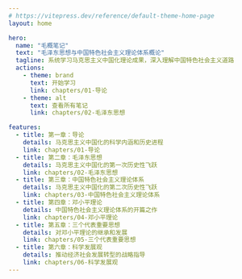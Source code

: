 ```yaml
---
# https://vitepress.dev/reference/default-theme-home-page
layout: home

hero:
  name: "毛概笔记"
  text: "毛泽东思想与中国特色社会主义理论体系概论"
  tagline: 系统学习马克思主义中国化理论成果，深入理解中国特色社会主义道路
  actions:
    - theme: brand
      text: 开始学习
      link: chapters/01-导论
    - theme: alt
      text: 查看所有笔记
      link: chapters/02-毛泽东思想

features:
  - title: 第一章：导论
    details: 马克思主义中国化的科学内涵和历史进程
    link: chapters/01-导论
  - title: 第二章：毛泽东思想
    details: 马克思主义中国化的第一次历史性飞跃
    link: chapters/02-毛泽东思想
  - title: 第三章：中国特色社会主义理论体系
    details: 马克思主义中国化的第二次历史性飞跃
    link: chapters/03-中国特色社会主义理论体系
  - title: 第四章：邓小平理论
    details: 中国特色社会主义理论体系的开篇之作
    link: chapters/04-邓小平理论
  - title: 第五章：三个代表重要思想
    details: 对邓小平理论的继承和发展
    link: chapters/05-三个代表重要思想
  - title: 第六章：科学发展观
    details: 推动经济社会发展转型的战略指导
    link: chapters/06-科学发展观
---
```

